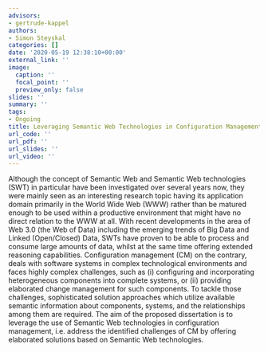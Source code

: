 ```yaml
---
advisors:
- gertrude-kappel
authors:
- Simon Steyskal
categories: []
date: '2020-05-19 12:38:10+00:00'
external_link: ''
image:
  caption: ''
  focal_point: ''
  preview_only: false
slides: ''
summary: ''
tags:
- Ongoing
title: Leveraging Semantic Web Technologies in Configuration Management
url_code: ''
url_pdf: ''
url_slides: ''
url_video: ''
---
```


Although the concept of Semantic Web and Semantic Web technologies (SWT) in particular have been investigated over several years now, they were mainly seen as an interesting research topic having its application domain primarily in the World Wide Web (WWW) rather than be matured enough to be used within a productive environment that might have no direct relation to the WWW at all. With recent developments in the area of Web 3.0 (the Web of Data) including the emerging trends of Big Data and Linked (Open/Closed) Data, SWTs have proven to be able to process and consume large amounts of data, whilst at the same time offering extended reasoning capabilities. Configuration management (CM) on the contrary, deals with software systems in complex technological environments and faces highly complex challenges, such as (i) configuring and incorporating heterogeneous components into complete systems, or (ii) providing elaborated change management for such components. To tackle those challenges, sophisticated solution approaches which utilize available semantic information about components, systems, and the relationships among them are required. The aim of the proposed dissertation is to leverage the use of Semantic Web technologies in configuration management, i.e. address the identified challenges of CM by offering elaborated solutions based on Semantic Web technologies.